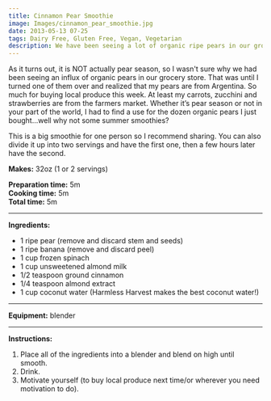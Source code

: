 ```yaml
---
title: Cinnamon Pear Smoothie
image: Images/cinnamon_pear_smoothie.jpg
date: 2013-05-13 07-25
tags: Dairy Free, Gluten Free, Vegan, Vegetarian
description: We have been seeing a lot of organic ripe pears in our grocery store recently which makes me think it must be pear season!
---
```

As it turns out, it is NOT actually pear season, so I wasn't sure why we had been seeing an influx of organic pears in our grocery store. That was until I turned one of them over and realized that my pears are from Argentina. So much for buying local produce this week. At least my carrots, zucchini and strawberries are from the farmers market. Whether it’s pear season or not in your part of the world, I had to find a use for the dozen organic pears I just bought...well why not some summer smoothies?

This is a big smoothie for one person so I recommend sharing. You can also divide it up into two servings and have the first one, then a few hours later have the second. 

**Makes:** 32oz (1 or 2 servings)

**Preparation time:** 5m  
**Cooking time:** 5m  
**Total time:** 5m

---

**Ingredients:**

- 1 ripe pear (remove and discard stem and seeds)
- 1 ripe banana (remove and discard peel)
- 1  cup frozen spinach
- 1 cup unsweetened almond milk
- 1/2 teaspoon ground cinnamon
- 1/4 teaspoon almond extract
- 1  cup coconut water (Harmless Harvest makes the best coconut water!)


---

**Equipment:** blender

---

**Instructions:**

1. Place all of the ingredients into a blender and blend on high until smooth.
1. Drink. 
1. Motivate yourself (to buy local produce next time/or wherever you need motivation to do).

